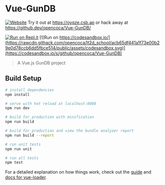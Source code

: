 # Vue-GunDB

[![Website](https://img.shields.io/website?url=https%3A%2F%2Foyqze.csb.app%2F)](https://oyqze.csb.app/) Try it out at https://oyqze.csb.ap or hack away at https://github.dev/opencoca/Vue-GunDB/

[![Run on Repl.it](https://repl.it/badge/github/opencoca/Vue-GunDB)](https://repl.it/github/opencoca/Vue-GunDB) [![Run on https://codesandbox.io/](https://rawcdn.githack.com/opencoca/lt2d_school/acb65df441a1f73e00b29e0d78ccb6dd5fbce514/public/assets/codesandbox.svg)](https://codesandbox.io/s/github/opencoca/Vue-GunDB)

> A Vue.js GunDB project

## Build Setup

``` bash
# install dependencies
npm install

# serve with hot reload at localhost:8080
npm run dev

# build for production with minification
npm run build

# build for production and view the bundle analyzer report
npm run build --report

# run unit tests
npm run unit

# run all tests
npm test
```

For a detailed explanation on how things work, check out the [guide](http://vuejs-templates.github.io/webpack/) and [docs for vue-loader](http://vuejs.github.io/vue-loader).
